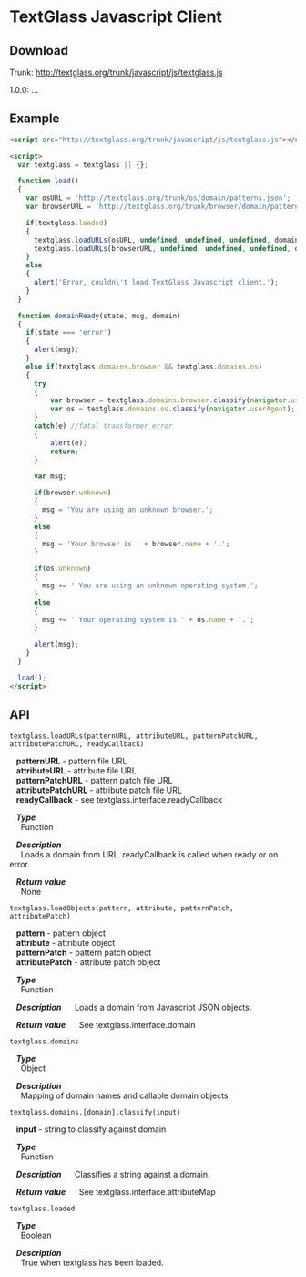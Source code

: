 TextGlass Javascript Client
===========================

Download
--------

Trunk: http://textglass.org/trunk/javascript/js/textglass.js

1.0.0: ...

Example
-------

```html
<script src="http://textglass.org/trunk/javascript/js/textglass.js"></script>

<script>
  var textglass = textglass || {};

  function load()
  {
    var osURL = 'http://textglass.org/trunk/os/domain/patterns.json';
    var browserURL = 'http://textglass.org/trunk/browser/domain/patterns.json';

    if(textglass.loaded)
    {
      textglass.loadURLs(osURL, undefined, undefined, undefined, domainReady);
      textglass.loadURLs(browserURL, undefined, undefined, undefined, domainReady);
    }
    else
    {
      alert('Error, couldn\'t load TextGlass Javascript client.');
    }
  }

  function domainReady(state, msg, domain)
  {
    if(state === 'error')
    {
      alert(msg);
    }
    else if(textglass.domains.browser && textglass.domains.os)
    {
      try
      {
          var browser = textglass.domains.browser.classify(navigator.userAgent);
          var os = textglass.domains.os.classify(navigator.userAgent);
      }
      catch(e) //fatal transformer error
      {
          alert(e);
          return;
      }

      var msg;

      if(browser.unknown)
      {
        msg = 'You are using an unknown browser.';
      }
      else
      {
        msg = 'Your browser is ' + browser.name + '.';
      }

      if(os.unknown)
      {
        msg += ' You are using an unknown operating system.';
      }
      else
      {
        msg += ' Your operating system is ' + os.name + '.';
      }

      alert(msg);
    }
  }

  load();
</script>
```

API
---

`textglass.loadURLs(patternURL, attributeURL, patternPatchURL, attributePatchURL, readyCallback)`

&nbsp;&nbsp; **patternURL** - pattern file URL  
&nbsp;&nbsp; **attributeURL** - attribute file URL  
&nbsp;&nbsp; **patternPatchURL** - pattern patch file URL  
&nbsp;&nbsp; **attributePatchURL** - attribute patch file URL  
&nbsp;&nbsp; **readyCallback** - see textglass.interface.readyCallback

&nbsp;&nbsp; **_Type_**  
&nbsp;&nbsp;&nbsp;&nbsp; Function

&nbsp;&nbsp; **_Description_**  
&nbsp;&nbsp;&nbsp;&nbsp; Loads a domain from URL. readyCallback is called when ready or on error.

&nbsp;&nbsp; **_Return value_**  
&nbsp;&nbsp;&nbsp;&nbsp; None

`textglass.loadObjects(pattern, attribute, patternPatch, attributePatch)`

&nbsp;&nbsp; **pattern** - pattern object  
&nbsp;&nbsp; **attribute** - attribute object  
&nbsp;&nbsp; **patternPatch** - pattern patch object  
&nbsp;&nbsp; **attributePatch** - attribute patch object

&nbsp;&nbsp; **_Type_**  
&nbsp;&nbsp;&nbsp;&nbsp; Function

&nbsp;&nbsp; **_Description_**
&nbsp;&nbsp;&nbsp;&nbsp; Loads a domain from Javascript JSON objects.

&nbsp;&nbsp; **_Return value_**
&nbsp;&nbsp;&nbsp;&nbsp; See textglass.interface.domain

`textglass.domains`

&nbsp;&nbsp; **_Type_**  
&nbsp;&nbsp;&nbsp;&nbsp; Object

&nbsp;&nbsp; **_Description_**  
&nbsp;&nbsp;&nbsp;&nbsp; Mapping of domain names and callable domain objects

`textglass.domains.[domain].classify(input)`

&nbsp;&nbsp; **input** - string to classify against domain

&nbsp;&nbsp; **_Type_**  
&nbsp;&nbsp;&nbsp;&nbsp; Function

&nbsp;&nbsp; **_Description_**
&nbsp;&nbsp;&nbsp;&nbsp; Classifies a string against a domain.

&nbsp;&nbsp; **_Return value_**
&nbsp;&nbsp;&nbsp;&nbsp; See textglass.interface.attributeMap

`textglass.loaded`

&nbsp;&nbsp; **_Type_**  
&nbsp;&nbsp;&nbsp;&nbsp; Boolean

&nbsp;&nbsp; **_Description_**  
&nbsp;&nbsp;&nbsp;&nbsp; True when textglass has been loaded.

